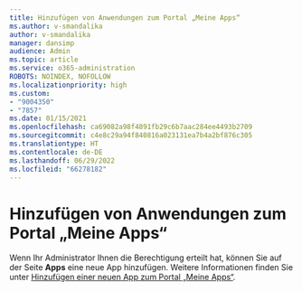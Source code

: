 ```yaml
---
title: Hinzufügen von Anwendungen zum Portal „Meine Apps“
ms.author: v-smandalika
author: v-smandalika
manager: dansimp
audience: Admin
ms.topic: article
ms.service: o365-administration
ROBOTS: NOINDEX, NOFOLLOW
ms.localizationpriority: high
ms.custom:
- "9004350"
- "7857"
ms.date: 01/15/2021
ms.openlocfilehash: ca69082a98f4891fb29c6b7aac284ee4493b2709
ms.sourcegitcommit: c4e8c29a94f840816a023131ea7b4a2bf876c305
ms.translationtype: HT
ms.contentlocale: de-DE
ms.lasthandoff: 06/29/2022
ms.locfileid: "66278182"
---
```

# <a name="adding-applications-to-the-myapps-portal"></a>Hinzufügen von Anwendungen zum Portal „Meine Apps“

Wenn Ihr Administrator Ihnen die Berechtigung erteilt hat, können Sie auf der Seite **Apps** eine neue App hinzufügen. Weitere Informationen finden Sie unter [Hinzufügen einer neuen App zum Portal „Meine Apps“](https://docs.microsoft.com/azure/active-directory/user-help/my-apps-portal-end-user-access#add-a-new-app-to-the-my-apps-portal).